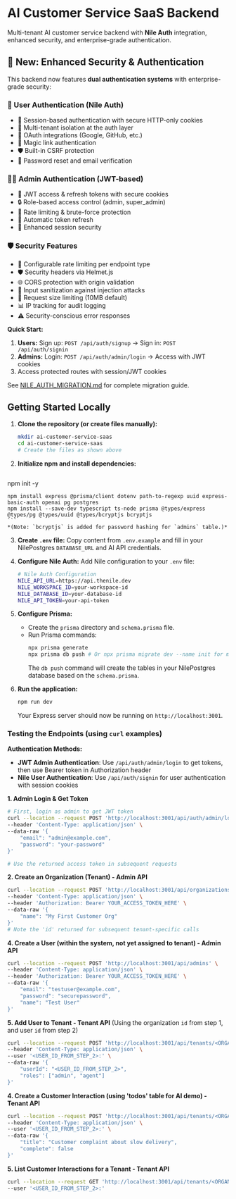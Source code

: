 # AI Customer Service SaaS Backend

Multi-tenant AI customer service backend with **Nile Auth** integration, enhanced security, and enterprise-grade authentication.

## 🚀 New: Enhanced Security & Authentication

This backend now features **dual authentication systems** with enterprise-grade security:

### 🔐 User Authentication (Nile Auth)
- 🍪 Session-based authentication with secure HTTP-only cookies
- 🏢 Multi-tenant isolation at the auth layer  
- 🔑 OAuth integrations (Google, GitHub, etc.)
- 📧 Magic link authentication
- 🛡️ Built-in CSRF protection
- 📱 Password reset and email verification

### 👨‍💼 Admin Authentication (JWT-based)
- 🎫 JWT access & refresh tokens with secure cookies
- 🔒 Role-based access control (admin, super_admin)
- 🚫 Rate limiting & brute-force protection
- 🔄 Automatic token refresh
- 🔐 Enhanced session security

### 🛡️ Security Features
- 🚦 Configurable rate limiting per endpoint type
- 🛡️ Security headers via Helmet.js
- 🌐 CORS protection with origin validation
- 🧹 Input sanitization against injection attacks
- 📏 Request size limiting (10MB default)
- 📊 IP tracking for audit logging
- ⚠️ Security-conscious error responses

**Quick Start:**
1. **Users:** Sign up: `POST /api/auth/signup` → Sign in: `POST /api/auth/signin`
2. **Admins:** Login: `POST /api/auth/admin/login` → Access with JWT cookies
3. Access protected routes with session/JWT cookies

See [NILE_AUTH_MIGRATION.md](./NILE_AUTH_MIGRATION.md) for complete migration guide.

## Getting Started Locally

1.  **Clone the repository (or create files manually):**
    ```bash
    mkdir ai-customer-service-saas
    cd ai-customer-service-saas
    # Create the files as shown above
    ```

2.  **Initialize npm and install dependencies:**
    ```bash
   npm init -y
   
    npm install express @prisma/client dotenv path-to-regexp uuid express-basic-auth openai pg postgres
    npm install --save-dev typescript ts-node prisma @types/express @types/pg @types/uuid @types/bcryptjs bcryptjs
    ```
    *(Note: `bcryptjs` is added for password hashing for `admins` table.)*

3.  **Create `.env` file:** Copy content from `.env.example` and fill in your NilePostgres `DATABASE_URL` and AI API credentials.

4.  **Configure Nile Auth:** Add Nile configuration to your `.env` file:
    ```bash
    # Nile Auth Configuration  
    NILE_API_URL=https://api.thenile.dev
    NILE_WORKSPACE_ID=your-workspace-id
    NILE_DATABASE_ID=your-database-id
    NILE_API_TOKEN=your-api-token
    ```

5.  **Configure Prisma:**
    *   Create the `prisma` directory and `schema.prisma` file.
    *   Run Prisma commands:
        ```bash
        npx prisma generate
        npx prisma db push # Or npx prisma migrate dev --name init for migrations
        ```
        The `db push` command will create the tables in your NilePostgres database based on the `schema.prisma`.

6.  **Run the application:**
    ```bash
    npm run dev
    ```
    Your Express server should now be running on `http://localhost:3001`.

### Testing the Endpoints (using `curl` examples)

**Authentication Methods:**
- **JWT Admin Authentication**: Use `/api/auth/admin/login` to get tokens, then use Bearer token in Authorization header
- **Nile User Authentication**: Use `/api/auth/signin` for user authentication with session cookies

**1. Admin Login & Get Token**
```bash
# First, login as admin to get JWT token
curl --location --request POST 'http://localhost:3001/api/auth/admin/login' \
--header 'Content-Type: application/json' \
--data-raw '{
    "email": "admin@example.com",
    "password": "your-password"
}'

# Use the returned access token in subsequent requests
```

**2. Create an Organization (Tenant) - Admin API**
```bash
curl --location --request POST 'http://localhost:3001/api/organizations' \
--header 'Content-Type: application/json' \
--header 'Authorization: Bearer YOUR_ACCESS_TOKEN_HERE' \
--data-raw '{
    "name": "My First Customer Org"
}'
# Note the 'id' returned for subsequent tenant-specific calls
```

**4. Create a User (within the system, not yet assigned to tenant) - Admin API**
```bash
curl --location --request POST 'http://localhost:3001/api/admins' \
--header 'Content-Type: application/json' \
--header 'Authorization: Bearer YOUR_ACCESS_TOKEN_HERE' \
--data-raw '{
    "email": "testuser@example.com",
    "password": "securepassword",
    "name": "Test User"
}'
```

**5. Add User to Tenant - Tenant API**
(Using the organization `id` from step 1, and user `id` from step 2)
```bash
curl --location --request POST 'http://localhost:3001/api/tenants/<ORGANIZATION_ID>/users' \
--header 'Content-Type: application/json' \
--user '<USER_ID_FROM_STEP_2>:' \
--data-raw '{
    "userId": "<USER_ID_FROM_STEP_2>",
    "roles": ["admin", "agent"]
}'
```

**4. Create a Customer Interaction (using 'todos' table for AI demo) - Tenant API**
```bash
curl --location --request POST 'http://localhost:3001/api/tenants/<ORGANIZATION_ID>/customer-interactions' \
--header 'Content-Type: application/json' \
--user '<USER_ID_FROM_STEP_2>:' \
--data-raw '{
    "title": "Customer complaint about slow delivery",
    "complete": false
}'
```

**5. List Customer Interactions for a Tenant - Tenant API**
```bash
curl --location --request GET 'http://localhost:3001/api/tenants/<ORGANIZATION_ID>/customer-interactions' \
--user '<USER_ID_FROM_STEP_2>:'
```